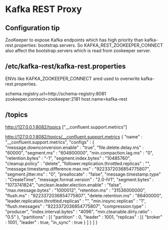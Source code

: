 # Kafka REST Proxy

## Configuration tip

ZooKeeper to expose Kafka endpoints which has high priority than kafka-rest.properties: bootstrap.servers.
So KAFKA_REST_ZOOKEEPER_CONNECT also affect the bootstrap.servers which is read from zookeeper server.


## /etc/kafka-rest/kafka-rest.properties

ENVs like KAFKA_ZOOKEEPER_CONNECT ared used to overwrite kafka-rest.properties.

schema.registry.url=http://schema-registry:8081
zookeeper.connect=zookeeper:2181
host.name=kafka-rest

## /topics

http://127.0.0.1:8082/topics
["__confluent.support.metrics"]

http://127.0.0.1:8082/topics/__confluent.support.metrics
{
	"name" : "__confluent.support.metrics",
	"configs" : {
		"message.downconversion.enable" : "true",
		"file.delete.delay.ms" : "60000",
		"segment.ms" : "604800000",
		"min.compaction.lag.ms" : "0",
		"retention.bytes" : "-1",
		"segment.index.bytes" : "10485760",
		"cleanup.policy" : "delete",
		"follower.replication.throttled.replicas" : "",
		"message.timestamp.difference.max.ms" : "9223372036854775807",
		"segment.jitter.ms" : "0",
		"preallocate" : "false",
		"message.timestamp.type" : "CreateTime",
		"message.format.version" : "2.0-IV1",
		"segment.bytes" : "1073741824",
		"unclean.leader.election.enable" : "false",
		"max.message.bytes" : "1000012",
		"retention.ms" : "31536000000",
		"flush.ms" : "9223372036854775807",
		"delete.retention.ms" : "86400000",
		"leader.replication.throttled.replicas" : "",
		"min.insync.replicas" : "1",
		"flush.messages" : "9223372036854775807",
		"compression.type" : "producer",
		"index.interval.bytes" : "4096",
		"min.cleanable.dirty.ratio" : "0.5"
	},
	"partitions" : [{
			"partition" : 0,
			"leader" : 1001,
			"replicas" : [{
					"broker" : 1001,
					"leader" : true,
					"in_sync" : true
				}
			]
		}
	]
}

